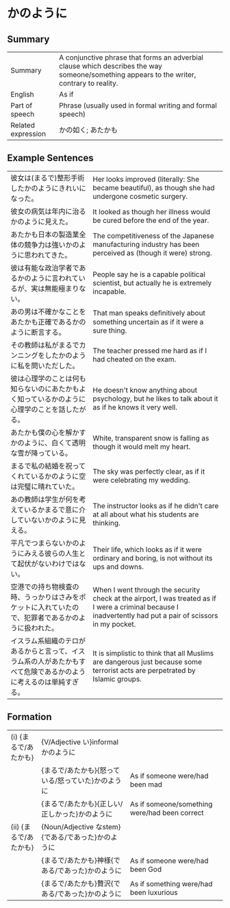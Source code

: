 # かのように

## Summary

<table><tr>   <td>Summary</td>   <td>A conjunctive phrase that forms an adverbial clause which describes the way someone/something appears to the writer, contrary to reality.</td></tr><tr>   <td>English</td>   <td>As if</td></tr><tr>   <td>Part of speech</td>   <td>Phrase (usually used in formal writing and formal speech)</td></tr><tr>   <td>Related expression</td>   <td>かの如く; あたかも</td></tr></table>

## Example Sentences

<table><tr>   <td>彼女は(まるで)整形手術したかのようにきれいになった。</td>   <td>Her looks improved (literally: She became beautiful), as though she had undergone cosmetic surgery.</td></tr><tr>   <td>彼女の病気は年内に治るかのように見えた。</td>   <td>It looked as though her illness would be cured before the end of the year.</td></tr><tr>   <td>あたかも日本の製造業全体の競争力は強いかのように思われてきた。</td>   <td>The competitiveness of the Japanese manufacturing industry has been perceived as (though it were) strong.</td></tr><tr>   <td>彼は有能な政治学者であるかのように言われているが、実は無能極まりない。</td>   <td>People say he is a capable political scientist, but actually he is extremely incapable.</td></tr><tr>   <td>あの男は不確かなことをあたかも正確であるかのように断言する。</td>   <td>That man speaks deﬁnitively about something uncertain as if it were a sure thing.</td></tr><tr>   <td>その教師は私がまるでカンニングをしたかのように私を問いただした。</td>   <td>The teacher pressed me hard as if I had cheated on the exam.</td></tr><tr>   <td>彼は心理学のことは何も知らないのにあたかもよく知っているかのように心理学のことを話したがる。</td>   <td>He doesn't know anything about psychology, but he likes to talk about it as if he knows it very well.</td></tr><tr>   <td>あたかも僕の心を解かすかのように、白くて透明な雪が降っている。</td>   <td>White, transparent snow is falling as though it would melt my heart.</td></tr><tr>   <td>まるで私の結婚を祝ってくれているかのように空は完璧に晴れていた。</td>   <td>The sky was perfectly clear, as if it were celebrating my wedding.</td></tr><tr>   <td>あの教師は学生が何を考えているかまるで意に介していないかのように見える。</td>   <td>The instructor looks as if he didn't care at all about what his students are thinking.</td></tr><tr>   <td>平凡でつまらないかのようにみえる彼らの人生とて起伏がないわけではない。</td>   <td>Their life, which looks as if it were ordinary and boring, is not without its ups and downs.</td></tr><tr>   <td>空港での持ち物検査の時、うっかりはさみをポケットに入れていたので、犯罪者であるかのように扱われた。</td>   <td>When I went through the security check at the airport, I was treated as if I were a criminal because I inadvertently had put a pair of scissors in my pocket.</td></tr><tr>   <td>イスラム系組織のテロがあるからと言って、イスラム系の人があたかもすべて危険であるかのように考えるのは単純すぎる。</td>   <td>It is simplistic to think that all Muslims are dangerous just because some terrorist acts are perpetrated by Islamic groups.</td></tr></table>

## Formation

<table class="table"><tbody><tr class="tr head"><td class="td"><span class="numbers">(i)</span> <span class="bold">{まるで/あたかも}</span></td><td class="td"><span>{V/Adjective い}informal</span><span class="concept">かのように</span></td><td class="td"></td></tr><tr class="tr"><td class="td"></td><td class="td"><span>{まるで/あたかも}{怒っている/怒っていた}</span><span class="concept">かのように</span></td><td class="td"><span>As if someone were/had been mad</span></td></tr><tr class="tr"><td class="td"></td><td class="td"><span>{まるで/あたかも}{正しい/正しかった}</span><span class="concept">かのように</span></td><td class="td"><span>As if someone/something were/had been correct</span></td></tr><tr class="tr head"><td class="td"><span class="numbers">(ii)</span> <span class="bold">{まるで/あたかも}</span></td><td class="td"><span>{Noun/Adjective なstem}{である/であった}</span><span class="concept">かのように</span></td><td class="td"></td></tr><tr class="tr"><td class="td"></td><td class="td"><span>{まるで/あたかも}神様{である/であった}</span><span class="concept">かのように</span></td><td class="td"><span>As if someone were/had been God</span></td></tr><tr class="tr"><td class="td"></td><td class="td"><span>{まるで/あたかも}贅沢{である/であった}</span><span class="concept">かのように</span></td><td class="td"><span>As if something were/had been luxurious</span></td></tr></tbody></table>

